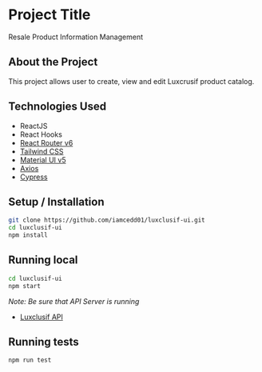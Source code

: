 # Project Title

Resale Product Information Management

## About the Project

This project allows user to create, view and edit Luxcrusif product catalog.

## Technologies Used

-   ReactJS
-   React Hooks
-   [React Router v6](https://reactrouter.com/)
-   [Tailwind CSS](https://tailwindcss.com/)
-   [Material UI v5](https://mui.com/)
-   [Axios](https://github.com/axios/axios)
-   [Cypress](https://www.cypress.io/)

## Setup / Installation

```bash
git clone https://github.com/iamcedd01/luxclusif-ui.git
cd luxclusif-ui
npm install
```

## Running local
```bash
cd luxclusif-ui
npm start
```

_Note: Be sure that API Server is running_
- [Luxclusif API](https://github.com/iamcedd01/luxclusif-api.git)

## Running tests

```bash
npm run test
```
